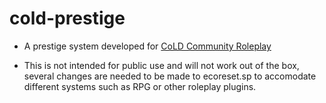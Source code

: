 # cold-prestige

- A prestige system developed for [CoLD Community Roleplay](https://coldcommunity.com)

- This is not intended for public use and will not work out of the box, several changes are needed to be made to ecoreset.sp to accomodate different systems such as RPG or other roleplay plugins.
